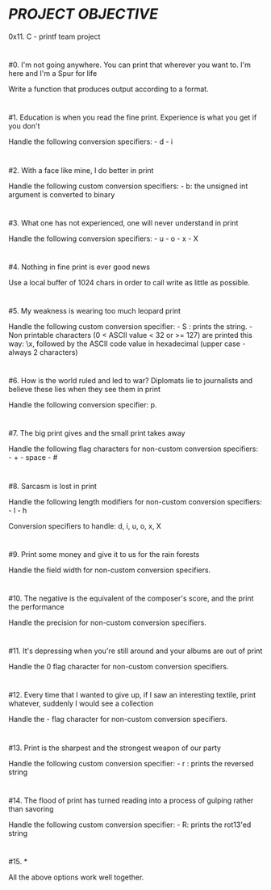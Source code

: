 # ***PROJECT OBJECTIVE***
0x11. C - printf team project
#
#0. I'm not going anywhere. You can print that wherever you want to. I'm here and I'm a Spur for life


Write a function that produces output according to a format.
#
#1. Education is when you read the fine print. Experience is what you get if you don't                                                                          


Handle the following conversion specifiers:
	- d
	- i
#
#2. With a face like mine, I do better in print


Handle the following custom conversion specifiers:
	- b: the unsigned int argument is converted to binary
#
#3. What one has not experienced, one will never understand in print            


Handle the following conversion specifiers:
	- u
	- o
	- x
	- X
#
#4. Nothing in fine print is ever good news


Use a local buffer of 1024 chars in order to call write as little as possible.
#
#5. My weakness is wearing too much leopard print


Handle the following custom conversion specifier:
	- S : prints the string.
	- Non printable characters (0 < ASCII value < 32 or >= 127) are printed this way: \x, followed by the ASCII code value in hexadecimal (upper case - always 2 characters)
#
#6. How is the world ruled and led to war? Diplomats lie to journalists and believe these lies when they see them in print


Handle the following conversion specifier: p.
#
#7. The big print gives and the small print takes away


Handle the following flag characters for non-custom conversion specifiers:
	- +
	- space
	- #

#
#8. Sarcasm is lost in print


Handle the following length modifiers for non-custom conversion specifiers:
	- l
	- h

Conversion specifiers to handle: d, i, u, o, x, X
#
#9. Print some money and give it to us for the rain forests


Handle the field width for non-custom conversion specifiers.
#
#10. The negative is the equivalent of the composer's score, and the print the performance


Handle the precision for non-custom conversion specifiers.
#
#11. It's depressing when you're still around and your albums are out of print


Handle the 0 flag character for non-custom conversion specifiers.
#
#12. Every time that I wanted to give up, if I saw an interesting textile, print whatever, suddenly I would see a collection


Handle the - flag character for non-custom conversion specifiers.
#
#13. Print is the sharpest and the strongest weapon of our party


Handle the following custom conversion specifier:
	- r : prints the reversed string
#
#14. The flood of print has turned reading into a process of gulping rather than savoring


Handle the following custom conversion specifier:
	- R: prints the rot13'ed string
#
#15. *


All the above options work well together.
#
